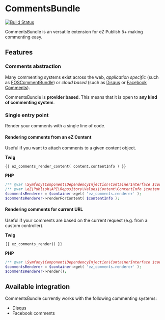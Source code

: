 # CommentsBundle

[![Build Status](https://secure.travis-ci.org/ezsystems/CommentsBundle.png?branch=master)](http://travis-ci.org/ezsystems/CommentsBundle)

CommentsBundle is an versatile extension for eZ Publish 5+ making commenting easy.

## Features

### Comments abstraction 
Many commenting systems exist across the web, *application specific* (such as
[FOSCommentBundle](https://github.com/FriendsOfSymfony/FOSCommentBundle)) or *cloud based* 
(such as [Disqus](http://disqus.com) or [Facebook Comments](https://developers.facebook.com/docs/reference/plugins/comments/)).

CommentsBundle is **provider based**. This means that it is open to **any kind of commenting system**.

### Single entry point
Render your comments with a single line of code.

#### Rendering comments from an eZ Content
Useful if you want to attach comments to a given content object.

**Twig**

```jinja
{{ ez_comments_render_content( content.contentInfo ) }}
```

**PHP**

```php
/** @var \Symfony\Component\DependencyInjection\ContainerInterface $container */
/** @var \eZ\Publish\API\Repository\Values\Content\ContentInfo $contentInfo */
$commentsRenderer = $container->get( 'ez_comments.renderer' );
$commentsRenderer->renderForContent( $contentInfo );
```

#### Rendering comments for current URL
Useful if your comments are based on the current request (e.g. from a custom controller).

**Twig**

```jinja
{{ ez_comments_render() }}
```

**PHP**
```php
/** @var \Symfony\Component\DependencyInjection\ContainerInterface $container */
$commentsRenderer = $container->get( 'ez_comments.renderer' );
$commentsRenderer->render();
```

## Available integration

CommentsBundle currently works with the following commenting systems:
* Disqus
* Facebook comments

